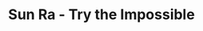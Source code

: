 ---
pid: LLL18
title: Sun Ra - Try the Impossible
location_transcription: Germantown
zipcode: 
outside_phl: 
neighborhood: 
age: 
age_range: 
instagram: 
image_file_name: LLL_18.jpg
proposal_transcription: Sun Ra, band leader, cosmic philosopher, Afro-futrist, proffered
  many aphorisms, among which was //The possible has already been tried, try the impossible!//
  The monument would be a statue of Sun Ra with this Question & the planet saturn.
topic: African Americans,History,Music,Philadelphia,Pop Culture
topic_summary: 0, 0, 0, 0, 0
type: Sculpture Statue
keywords_other: Sun Ra, Music, Saturn
credit: 
image_labels: 
twitter: 
facebook: 
permalink: "/monuments/lll18/"
layout: item-page
---